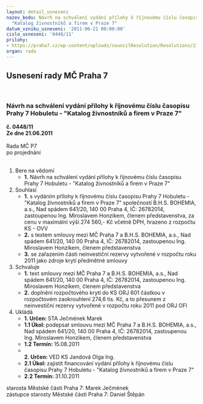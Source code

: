 ```yaml
---
layout: detail_usneseni
nazev_bodu: Návrh na schválení vydání přílohy k říjnovému číslu časopisu Prahy 7 Hobuletu  -
  "Katalog živnostníků a firem v Praze 7"
datum_vzniku_usneseni: '2011-06-21 00:00:00'
cislo_usneseni: '0448/11'
prilohy:
- https://praha7.cz/wp-content/uploads/councilResolution/Resolutions/21577/32-11-smlouva_-_bhs_bohemia_-_katalog_%c5%beivnostn%c3%adk%c5%af_2011-_op_final.doc
organ: rada
---
```

<div id="ucUsn_pList" class="usn">
	<span><h2>Usnesení rady MČ Praha 7 </h2>
<br></span><div class="standBody">
<span><h3>Návrh na schválení vydání přílohy k říjnovému číslu časopisu Prahy 7 Hobuletu  - "Katalog živnostníků a firem v Praze 7"</h3></span><div class="center">
		<strong>č. 0448/11</strong><br>
	</div>
<div class="center">
		<strong>Ze dne 21.06.2011</strong><br><br>
	</div>Rada MČ P7<br> po projednání<br><br><ol>
<li>Bere na vědomí<ul><li>
<strong>1.</strong> Návrh na schválení vydání přílohy k říjnovému číslu časopisu Prahy 7 Hobuletu  - "Katalog živnostníků a firem v Praze 7"</li></ul>
</li>
<li>Souhlasí<ul>
<li>
<strong>1.</strong> s vydáním přílohy k říjnovému číslu časopisu Prahy 7 Hobuletu - "Katalog živnostníků a firem v Praze 7" společností  B.H.S. BOHEMIA, a.s., Nad spádem 641/20, 140 00 Praha 4, IČ: 26782014, zastoupenou Ing. Miroslavem Honzíkem, členem  představenstva, za cenu v maximální výši 274 560,- Kč včetně DPH, hrazeno z rozpočtu KS - OVV</li>
<li>
<strong>2.</strong> s textem smlouvy mezi MČ Praha 7 a B.H.S. BOHEMIA, a.s., Nad spádem 641/20, 140 00 Praha 4, IČ: 26782014, zastoupenou Ing. Miroslavem Honzíkem, členem představenstva</li>
<li>
<strong>3.</strong> se zařazením části neinvestiční rezervy vytvořené v rozpočtu roku 2011 jako zdroje krytí předmětné smlouvy</li>
</ul>
</li>
<li>Schvaluje<ul>
<li>
<strong>1.</strong> text smlouvy mezi MČ Praha 7 a B.H.S. BOHEMIA, a.s., Nad spádem 641/20, 140 00 Praha 4, IČ: 26782014, zastoupenou Ing. Miroslavem Honzíkem, členem představenstva</li>
<li>
<strong>2.</strong> doplnění rozpočtového krytí do KS ORJ 601 částkou v rozpočtovém zaokrouhlení 274,6 tis. Kč, a to přesunem z neinvestiční rezervy vytvořené v rozpočtu roku 2011 pod ORJ OFI </li>
</ul>
</li>
<li>Ukládá<ul>
<li>
<strong>1. Určen: </strong>STA Ječmének Marek</li>
<li>
<strong>1.1 Úkol: </strong>podepsat  smlouvu mezi MČ Praha 7 a B.H.S. BOHEMIA, a.s., Nad spádem 641/20, 140 00 Praha 4, IČ: 26782014, zastoupenou Ing. Miroslavem Honzíkem, členem představenstva</li>
<li>
<strong>1.2 Termín: </strong>15.08.2011</li>
<li>
<strong><br>2. Určen: </strong>VED KS Jandová Olga Ing.</li>
<li>
<strong>2.1 Úkol: </strong>zajistit financování vydání přílohy k říjnovému číslu časopisu Prahy 7 Hobuletu  - "Katalog živnostníků a firem v Praze 7" </li>
<li>
<strong>2.2 Termín: </strong>31.10.2011</li>
</ul>
</li>
</ol>starosta Městské části Praha 7: Marek Ječmének<br>zástupce starosty Městské části Praha 7: Daniel Štěpán 
</div>
</div>
